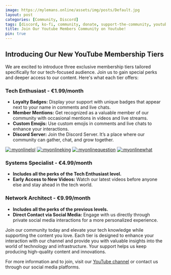 ```yaml
---
image: https://mylemans.online/assets/img/posts/Default.jpg
layout: post
categories: [Community, Discord]
tags: [discord, ko-fi, community, donate, support-the-community, youtube-members, tech-enthusiast, systems-specialist, network-architect]
title: Join Our Youtube Members Community on Youtube!
pin: true
---
```


## Introducing Our New YouTube Membership Tiers

We are excited to introduce three exclusive membership tiers tailored specifically for our tech-focused audience. Join us to gain special perks and deeper access to our content. Here's what each tier offers:

### Tech Enthusiast - €1.99/month

- **Loyalty Badges:** Display your support with unique badges that appear next to your name in comments and live chats.
- **Member Mentions:** Get recognized as a valuable member of our community with occasional mentions in videos and live streams.
- **Custom Emojis:** Use custom emojis in comments and live chats to enhance your interactions.
- **Discord Server:** Join the Discord Server. It’s a place where our community can gather, chat, and grow together.
  
[![:myonlinelol](https://yt3.googleusercontent.com/rIAeJgq5bGyjzDifQKcNdUpswlwX7vg1CV8BssknWWK-mLqT2_czh_OJWpJ8dYuBzAuexYs4cw=w48-h48-c-k-nd)](https://www.youtube.com/channel/UC1y0Dtbzss2I3mm45xPMm1Q/join)
[![:myonlineking](https://yt3.googleusercontent.com/x6Hh9x9briAdz3whQAoOnJjMJMu0uPCUrsewV9InDYa4I6K9OlwnRC1QxjB6Mw0BcZIj8lOtvg=w48-h48-c-k-nd)](https://www.youtube.com/channel/UC1y0Dtbzss2I3mm45xPMm1Q/join)
[![:myonlinequestion](https://yt3.googleusercontent.com/OS4SQyZZbn2ohGcbjQss5OH_hW-W93QYDSjGvpjx5CLwSsbFFB083wclWuOTlaEzZKL_8YouqQ=w48-h48-c-k-nd)](https://www.youtube.com/channel/UC1y0Dtbzss2I3mm45xPMm1Q/join)
[![:myonlinewhat](https://yt3.googleusercontent.com/VRtatKlvvHqxa2IlXuJkrRPgxOjBFhmrzqhrvdZ7hlEgWW5qEWp-ozJBgRdPYyNJjXpJOrxF=w48-h48-c-k-nd)](https://www.youtube.com/channel/UC1y0Dtbzss2I3mm45xPMm1Q/join)



### Systems Specialist - €4.99/month

- **Includes all the perks of the Tech Enthusiast level.**
- **Early Access to New Videos:** Watch our latest videos before anyone else and stay ahead in the tech world.

### Network Architect - €9.99/month

- **Includes all the perks of the previous levels.**
- **Direct Contact via Social Media:** Engage with us directly through private social media interactions for a more personalized experience.


Join our community today and elevate your tech knowledge while supporting the content you love. Each tier is designed to enhance your interaction with our channel and provide you with valuable insights into the world of technology and infrastructure. Your support helps us keep producing high-quality content and innovations.

For more information and to join, visit our [YouTube channel](https://www.youtube.com/channel/UC1y0Dtbzss2I3mm45xPMm1Q/join) or contact us through our social media platforms.
